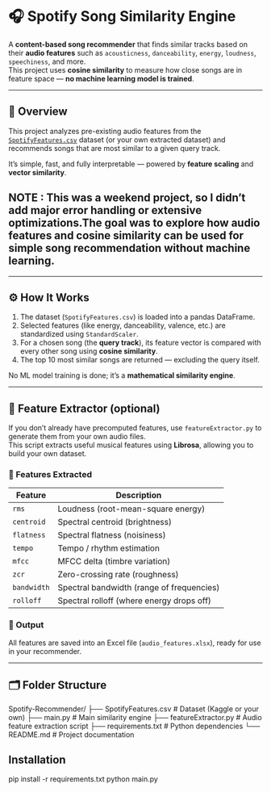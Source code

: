 # 🎧 Spotify Song Similarity Engine

A **content-based song recommender** that finds similar tracks based on their **audio features** such as `acousticness`, `danceability`, `energy`, `loudness`, `speechiness`, and more.  
This project uses **cosine similarity** to measure how close songs are in feature space — **no machine learning model is trained**.

---

## 🧩 Overview

This project analyzes pre-existing audio features from the [`SpotifyFeatures.csv`](https://www.kaggle.com/datasets/zaheenhamidani/ultimate-spotify-tracks-db) dataset (or your own extracted dataset) and recommends songs that are most similar to a given query track.

It’s simple, fast, and fully interpretable — powered by **feature scaling** and **vector similarity**.
## NOTE : This was a weekend project, so I didn’t add major error handling or extensive optimizations.The goal was to explore how audio features and cosine similarity can be used for simple song recommendation without machine learning.
---

## ⚙️ How It Works

1. The dataset (`SpotifyFeatures.csv`) is loaded into a pandas DataFrame.  
2. Selected features (like energy, danceability, valence, etc.) are standardized using `StandardScaler`.  
3. For a chosen song (the **query track**), its feature vector is compared with every other song using **cosine similarity**.  
4. The top 10 most similar songs are returned — excluding the query itself.  

No ML model training is done; it’s a **mathematical similarity engine**.

---

## 🧠 Feature Extractor (optional)

If you don’t already have precomputed features, use `featureExtractor.py` to generate them from your own audio files.  
This script extracts useful musical features using **Librosa**, allowing you to build your own dataset.

### 🧾 Features Extracted
| Feature | Description |
|----------|-------------|
| `rms` | Loudness (root-mean-square energy) |
| `centroid` | Spectral centroid (brightness) |
| `flatness` | Spectral flatness (noisiness) |
| `tempo` | Tempo / rhythm estimation |
| `mfcc` | MFCC delta (timbre variation) |
| `zcr` | Zero-crossing rate (roughness) |
| `bandwidth` | Spectral bandwidth (range of frequencies) |
| `rolloff` | Spectral rolloff (where energy drops off) |

### 💽 Output
All features are saved into an Excel file (`audio_features.xlsx`), ready for use in your recommender.

---

## 🗂️ Folder Structure

Spotify-Recommender/
├── SpotifyFeatures.csv # Dataset (Kaggle or your own)
├── main.py # Main similarity engine
├── featureExtractor.py # Audio feature extraction script
├── requirements.txt # Python dependencies
└── README.md # Project documentation

## Installation

pip install -r requirements.txt
python main.py 

